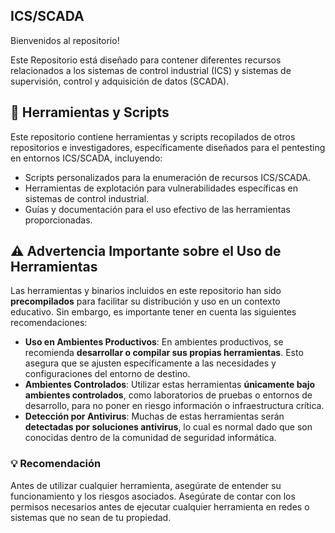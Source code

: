 ## ICS/SCADA 

Bienvenidos al repositorio!

Este Repositorio está diseñado para contener diferentes recursos relacionados a los sistemas de control industrial (ICS) y sistemas de supervisión, control y adquisición de datos (SCADA).

## :wrench: Herramientas y Scripts

Este repositorio contiene herramientas y scripts recopilados de otros repositorios e investigadores, específicamente diseñados para el pentesting en entornos ICS/SCADA, incluyendo:

- Scripts personalizados para la enumeración de recursos ICS/SCADA.
- Herramientas de explotación para vulnerabilidades específicas en sistemas de control industrial.
- Guías y documentación para el uso efectivo de las herramientas proporcionadas.

## :warning: Advertencia Importante sobre el Uso de Herramientas

Las herramientas y binarios incluidos en este repositorio han sido **precompilados** para facilitar su distribución y uso en un contexto educativo. Sin embargo, es importante tener en cuenta las siguientes recomendaciones:

- **Uso en Ambientes Productivos**: En ambientes productivos, se recomienda **desarrollar o compilar sus propias herramientas**. Esto asegura que se ajusten específicamente a las necesidades y configuraciones del entorno de destino.
- **Ambientes Controlados**: Utilizar estas herramientas **únicamente bajo ambientes controlados**, como laboratorios de pruebas o entornos de desarrollo, para no poner en riesgo información o infraestructura crítica.
- **Detección por Antivirus**: Muchas de estas herramientas serán **detectadas por soluciones antivirus**, lo cual es normal dado que son conocidas dentro de la comunidad de seguridad informática.

### :bulb: Recomendación

Antes de utilizar cualquier herramienta, asegúrate de entender su funcionamiento y los riesgos asociados. Asegúrate de contar con los permisos necesarios antes de ejecutar cualquier herramienta en redes o sistemas que no sean de tu propiedad.
